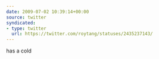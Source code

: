 ```yaml
---
date: 2009-07-02 10:39:14+00:00
source: twitter
syndicated:
- type: twitter
  url: https://twitter.com/roytang/statuses/2435237143/
---
```


has a cold